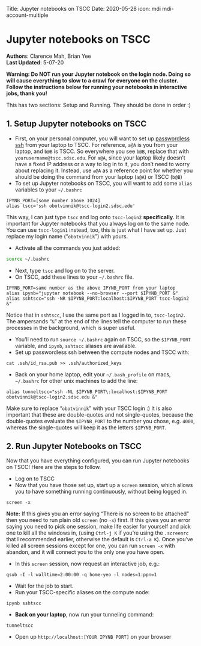 Title: Jupyter notebooks on TSCC
Date: 2020-05-28
icon: mdi mdi-account-multiple

# Jupyter notebooks on TSCC

**Authors**: Clarence Mah, Brian Yee<br>
**Last Updated**: 5-07-20


**Warning: Do NOT run your Jupyter notebook on the login node. Doing so will cause everything to slow to a crawl for everyone on the cluster. Follow the instructions below for running your notebooks in interactive jobs, thank you!**

This has two sections: Setup and Running. They should be done in order :)

## 1. Setup Jupyter notebooks on TSCC

- First, on your personal computer, you will want to set up [passwordless ssh](http://www.linuxproblem.org/art_9.html) from your laptop to TSCC. For reference, `a@A` is you from your laptop, and `b@B` is TSCC. So everywhere you see `b@B`, replace that with `yourusername@tscc.sdsc.edu`. For `a@A`, since your laptop likely doesn’t have a fixed IP address or a way to log in to it, you don’t need to worry about replacing it. Instead, use `a@A` as a reference point for whether you should be doing the command from your laptop (`a@A`) or TSCC (`b@B`)
- To set up Jupyter notebooks on TSCC, you will want to add some `alias` variables to your  `~/.bashrc`

```
IPYNB_PORT=[some number above 1024]
alias tscc='ssh obotvinnik@tscc-login2.sdsc.edu'
```

This way, I can just type `tscc` and log onto `tscc-login2` **specifically**. It is important for Jupyter notebooks that you always log on to the same node. You can use `tscc-login1` instead, too, this is just what I have set up. Just replace my login name (“`obotvinnik`”) with yours.

- Activate all the commands you just added:

```bash
source ~/.bashrc
```

- Next, type `tscc` and log on to the server.
- On TSCC, add these lines to your `~/.bashrc` file.

```
IPYNB_PORT=same number as the above IPYNB_PORT from your laptop
alias ipynb="jupyter notebook --no-browser --port $IPYNB_PORT &"
alias sshtscc="ssh -NR $IPYNB_PORT:localhost:$IPYNB_PORT tscc-login2 &"
```

Notice that in `sshtscc`, I use the same port as I logged in to, `tscc-login2`. The ampersands “`&`” at the end of the lines tell the computer to run these processes in the background, which is super useful.

- You’ll need to run `source ~/.bashrc` again on TSCC, so the `$IPYNB_PORT` variable, and `ipynb`, `sshtscc` aliases are available.
- Set up passwordless ssh between the compute nodes and TSCC with:

```
cat .ssh/id_rsa.pub >> .ssh/authorized_keys
```

- Back on your home laptop, edit your `~/.bash_profile` on macs, `~/.bashrc` for other unix machines to add the line:

```
alias tunneltscc="ssh -NL $IPYNB_PORT\:localhost:$IPYNB_PORT obotvinnik@tscc-login2.sdsc.edu &"
```

Make sure to replace “`obotvinnik`” with your TSCC login :) It is also important that these are double-quotes and not single-quotes, because the double-quotes evaluate the `$IPYNB_PORT` to the number you chose, e.g. `4000`, whereas the single-quotes will keep it as the letters `$IPYNB_PORT`.

## 2. Run Jupyter Notebooks on TSCC

Now that you have everything configured, you can run Jupyter notebooks on TSCC! Here are the steps to follow.

- Log on to TSCC
- Now that you have those set up, start up a `screen` session, which allows you to have something running continuously, without being logged in.

```
screen -x
```

**Note:** If this gives you an error saying “There is no screen to be attached” then you need to run plain old `screen` (no `-x`) first.
If this gives you an error saying you need to pick one session, make life easier for yourself and pick one to kill all the windows in, (using `Ctrl-j K` if you’re using the `.screenrc` that I recommended earlier, otherwise the default is `Ctrl-a K`). Once you’ve killed all screen sessions except for one, you can run `screen -x` with abandon, and it will connect you to the only one you have open.

- In this `screen` session, now request an interactive job, e.g.:

```
qsub -I -l walltime=2:00:00 -q home-yeo -l nodes=1:ppn=1
```

- Wait for the job to start.
- Run your TSCC-specific aliases on the compute node:

```
ipynb sshtscc
```

- **Back on your laptop**, now run your tunneling command:

```
tunneltscc
```

- Open up `http://localhost:[YOUR IPYNB PORT]` on your browser
